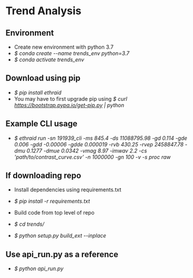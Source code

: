 
# Trend Analysis


## Environment
- Create new environment with python 3.7
- *\$ conda create --name trends_env python=3.7*
- *\$ conda activate trends_env*

## Download using pip
- *\$ pip install ethraid*
- You may have to first upgrade pip using *\$ curl https://bootstrap.pypa.io/get-pip.py | python*

## Example CLI usage
- *\$ ethraid run -sn 191939_cli -ms 845.4 -ds 11088795.98 -gd 0.114 -gde 0.006 -gdd -0.00006 -gdde 0.000019 -rvb 430.25 -rvep 2458847.78 -dmu 0.1277 -dmue 0.0342 -vmag 8.97 -imwav 2.2 -cs 'path/to/contrast_curve.csv' -n 1000000 -gn 100 -v -s proc raw*

## If downloading repo
- Install dependencies using requirements.txt 
- *\$ pip install -r requirements.txt*

- Build code from top level of repo
- *\$ cd trends/*
- *\$ python setup.py build_ext --inplace*

## Use api_run.py as a reference
- *\$ python api_run.py*
